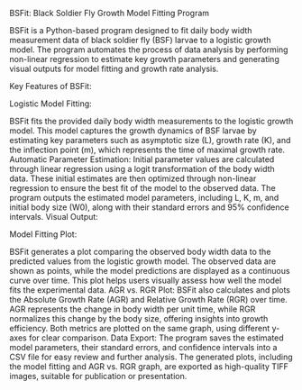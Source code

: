 BSFit: Black Soldier Fly Growth Model Fitting Program

BSFit is a Python-based program designed to fit daily body width measurement data of black soldier fly (BSF) larvae to a logistic growth model. The program automates the process of data analysis by performing non-linear regression to estimate key growth parameters and generating visual outputs for model fitting and growth rate analysis.

Key Features of BSFit:

Logistic Model Fitting:

BSFit fits the provided daily body width measurements to the logistic growth model. This model captures the growth dynamics of BSF larvae by estimating key parameters such as asymptotic size (L), growth rate (K), and the inflection point (m), which represents the time of maximal growth rate.
Automatic Parameter Estimation:
Initial parameter values are calculated through linear regression using a logit transformation of the body width data. These initial estimates are then optimized through non-linear regression to ensure the best fit of the model to the observed data.
The program outputs the estimated model parameters, including L, K, m, and initial body size (W0), along with their standard errors and 95% confidence intervals.
Visual Output:

Model Fitting Plot:

BSFit generates a plot comparing the observed body width data to the predicted values from the logistic growth model. The observed data are shown as points, while the model predictions are displayed as a continuous curve over time. This plot helps users visually assess how well the model fits the experimental data.
AGR vs. RGR Plot: BSFit also calculates and plots the Absolute Growth Rate (AGR) and Relative Growth Rate (RGR) over time. AGR represents the change in body width per unit time, while RGR normalizes this change by the body size, offering insights into growth efficiency. Both metrics are plotted on the same graph, using different y-axes for clear comparison.
Data Export:
The program saves the estimated model parameters, their standard errors, and confidence intervals into a CSV file for easy review and further analysis.
The generated plots, including the model fitting and AGR vs. RGR graph, are exported as high-quality TIFF images, suitable for publication or presentation.
